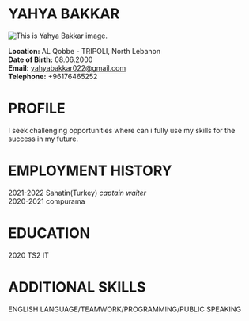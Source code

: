 # YAHYA BAKKAR

![This is Yahya Bakkar image.](./../img.jpg "This is Yahya Bakkar image.")

**Location:** AL Qobbe - TRIPOLI, North Lebanon  
**Date of Birth:** 08.06.2000   
**Email:** yahyabakkar022@gmail.com  
**Telephone:** +96176465252

# PROFILE
I seek challenging opportunities where can i fully use my skills for the success in my future.


# EMPLOYMENT HISTORY
2021-2022    Sahatin(Turkey)         *captain waiter*  
2020-2021    compurama

# EDUCATION
2020                TS2 IT


# ADDITIONAL SKILLS
ENGLISH LANGUAGE/TEAMWORK/PROGRAMMING/PUBLIC SPEAKING